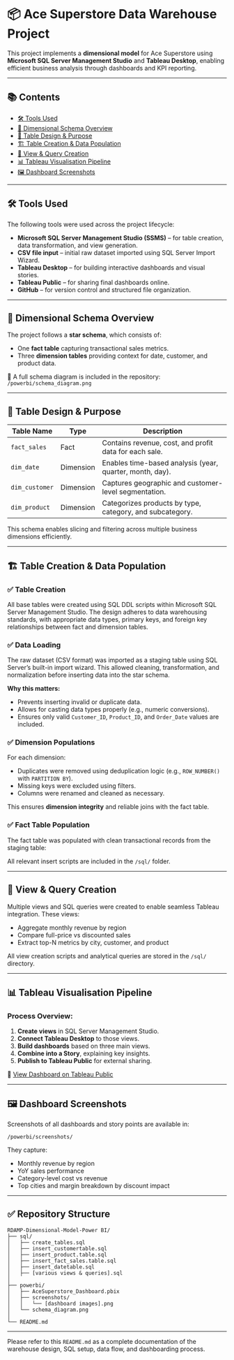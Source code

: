 # 📦 Ace Superstore Data Warehouse Project

This project implements a **dimensional model** for Ace Superstore using **Microsoft SQL Server Management Studio** and **Tableau Desktop**, enabling efficient business analysis through dashboards and KPI reporting.

---

## 📚 Contents

* [🛠 Tools Used](#-tools-used)
* [🌟 Dimensional Schema Overview](#-dimensional-schema-overview)
* [📌 Table Design & Purpose](#-table-design--purpose)
* [🏗 Table Creation & Data Population](#-table-creation--data-population)
* [🔎 View & Query Creation](#-view--query-creation)
* [📊 Tableau Visualisation Pipeline](#-tableau-visualisation-pipeline)
* [🖼️ Dashboard Screenshots](#-dashboard-screenshots)

---

## 🛠 Tools Used

The following tools were used across the project lifecycle:

* **Microsoft SQL Server Management Studio (SSMS)** – for table creation, data transformation, and view generation.
* **CSV file input** – initial raw dataset imported using SQL Server Import Wizard.
* **Tableau Desktop** – for building interactive dashboards and visual stories.
* **Tableau Public** – for sharing final dashboards online.
* **GitHub** – for version control and structured file organization.

---

## 🌟 Dimensional Schema Overview

The project follows a **star schema**, which consists of:

* One **fact table** capturing transactional sales metrics.
* Three **dimension tables** providing context for date, customer, and product data.

📌 A full schema diagram is included in the repository:
`/powerbi/schema_diagram.png`

---

## 📌 Table Design & Purpose

| Table Name     | Type      | Description                                              |
| -------------- | --------- | -------------------------------------------------------- |
| `fact_sales`   | Fact      | Contains revenue, cost, and profit data for each sale.   |
| `dim_date`     | Dimension | Enables time-based analysis (year, quarter, month, day). |
| `dim_customer` | Dimension | Captures geographic and customer-level segmentation.     |
| `dim_product`  | Dimension | Categorizes products by type, category, and subcategory. |

This schema enables slicing and filtering across multiple business dimensions efficiently.

---

## 🏗 Table Creation & Data Population

### ✅ Table Creation

All base tables were created using SQL DDL scripts within Microsoft SQL Server Management Studio. The design adheres to data warehousing standards, with appropriate data types, primary keys, and foreign key relationships between fact and dimension tables.

### ✅ Data Loading

The raw dataset (CSV format) was imported as a staging table using SQL Server’s built-in import wizard. This allowed cleaning, transformation, and normalization before inserting data into the star schema.

**Why this matters:**

* Prevents inserting invalid or duplicate data.
* Allows for casting data types properly (e.g., numeric conversions).
* Ensures only valid `Customer_ID`, `Product_ID`, and `Order_Date` values are included.

### ✅ Dimension Populations

For each dimension:

* Duplicates were removed using deduplication logic (e.g., `ROW_NUMBER()` with `PARTITION BY`).
* Missing keys were excluded using filters.
* Columns were renamed and cleaned as necessary.

This ensures **dimension integrity** and reliable joins with the fact table.

### ✅ Fact Table Population

The fact table was populated with clean transactional records from the staging table:

All relevant insert scripts are included in the `/sql/` folder.

---

## 🔎 View & Query Creation

Multiple views and SQL queries were created to enable seamless Tableau integration. These views:

* Aggregate monthly revenue by region
* Compare full-price vs discounted sales
* Extract top-N metrics by city, customer, and product

All view creation scripts and analytical queries are stored in the `/sql/` directory.

---

## 📊 Tableau Visualisation Pipeline

### Process Overview:

1. **Create views** in SQL Server Management Studio.
2. **Connect Tableau Desktop** to those views.
3. **Build dashboards** based on three main views.
4. **Combine into a Story**, explaining key insights.
5. **Publish to Tableau Public** for external sharing.

🔗 [View Dashboard on Tableau Public](https://public.tableau.com/app/profile/juan.correa./viz/AceSuperstoreTask2/AceSuperstoreAnalysis#1)

---

## 🖼️ Dashboard Screenshots

Screenshots of all dashboards and story points are available in:

```
/powerbi/screenshots/
```

They capture:

* Monthly revenue by region
* YoY sales performance
* Category-level cost vs revenue
* Top cities and margin breakdown by discount impact

---

## ✅ Repository Structure

```
RDAMP-Dimensional-Model-Power BI/
├── sql/
│   ├── create_tables.sql
│   ├── insert_customertable.sql
│   ├── insert_product.table.sql
│   ├── insert_fact_sales.table.sql
│   ├── insert_datetable.sql
│   ├── [various views & queries].sql
│
├── powerbi/
│   ├── AceSuperstore_Dashboard.pbix
│   ├── screenshots/
│   │   └── [dashboard images].png
│   └── schema_diagram.png
│
└── README.md
```

---

Please refer to this `README.md` as a complete documentation of the warehouse design, SQL setup, data flow, and dashboarding process.

